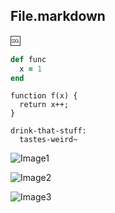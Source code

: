 ## File.markdown

:cool:

```ruby
def func
  x = 1
end
```

```
function f(x) {
  return x++;
}
```

```kombucha
drink-that-stuff:
  tastes-weird~
```

![Image1](image1.png)

![Image2](/tmp/image2.png)

![Image3](http://github.com/image3.png)
